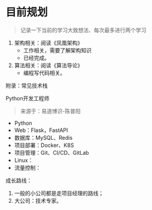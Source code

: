 # 目前规划

> 记录一下当前的学习大致想法、每次最多进行两个学习

1. 架构相关：阅读《凤凰架构》
   - 工作相关，需要了解架构知识
   - 已经完成。
2. 算法相关：阅读《算法导论》
   - 编程写代码相关。





附录：常见技术栈

Python开发工程师

> 来源于：易道博识-陈普阳

- Python
- Web：Flask，FastAPI
- 数据库：MySQL、Redis
- 项目部署：Docker、K8S
- 项目管理：Git、CI/CD、GitLab
- Linux：
- 流量控制：

成长路线：

1. 一般的小公司都是走项目经理的路线；
2. 大公司：技术专家。